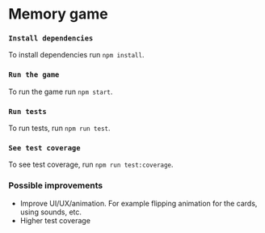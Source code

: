 # Memory game

### `Install dependencies`

To install dependencies run `npm install`.

### `Run the game`

To run the game run `npm start`.

### `Run tests`

To run tests, run `npm run test`.

### `See test coverage`

To see test coverage, run `npm run test:coverage`.

### Possible improvements

- Improve UI/UX/animation. For example flipping animation for the cards, using sounds, etc.
- Higher test coverage
